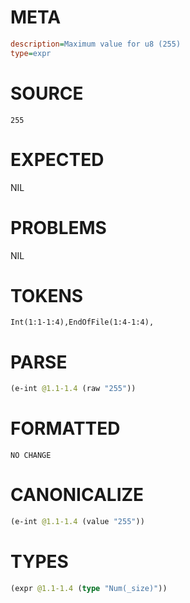 # META
~~~ini
description=Maximum value for u8 (255)
type=expr
~~~
# SOURCE
~~~roc
255
~~~
# EXPECTED
NIL
# PROBLEMS
NIL
# TOKENS
~~~zig
Int(1:1-1:4),EndOfFile(1:4-1:4),
~~~
# PARSE
~~~clojure
(e-int @1.1-1.4 (raw "255"))
~~~
# FORMATTED
~~~roc
NO CHANGE
~~~
# CANONICALIZE
~~~clojure
(e-int @1.1-1.4 (value "255"))
~~~
# TYPES
~~~clojure
(expr @1.1-1.4 (type "Num(_size)"))
~~~
